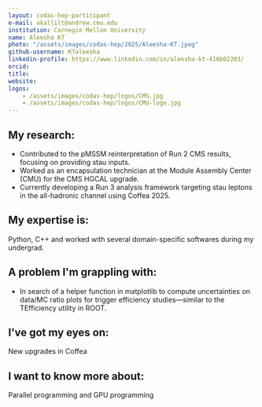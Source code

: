 ```yaml
---
layout: codas-hep-participant
e-mail: akallilt@andrew.cmu.edu
institution: Carnegie Mellon University
name: Aleesha KT
photo: "/assets/images/codas-hep/2025/Aleesha-KT.jpeg"
github-username: KTaleesha
linkedin-profile: https://www.linkedin.com/in/aleesha-kt-416b02203/
orcid:
title:
website:
logos:
    - /assets/images/codas-hep/logos/CMS.jpg
    - /assets/images/codas-hep/logos/CMU-logo.jpg
---
```



## My research:

- Contributed to the pMSSM reinterpretation of Run 2 CMS results, focusing on providing stau inputs.
- Worked as an encapsulation technician at the Module Assembly Center (CMU) for the CMS HGCAL upgrade.
- Currently developing a Run 3 analysis framework targeting stau leptons in the all-hadronic channel 
using Coffea 2025.

## My expertise is:
Python, C++ and worked with several domain-specific softwares during my undergrad.

## A problem I'm grappling with:
- In search of a helper function in matplotlib to compute uncertainties on data/MC ratio plots for 
trigger efficiency studies—similar to the TEfficiency utility in ROOT.

## I've got my eyes on:
New upgrades in Coffea 

## I want to know more about:
Parallel programming and GPU programming
